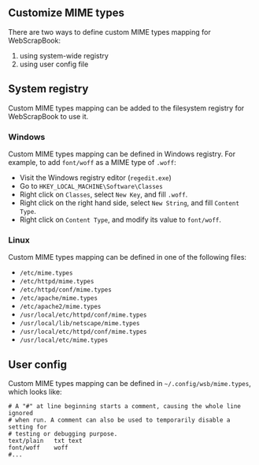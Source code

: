 ## Customize MIME types

There are two ways to define custom MIME types mapping for WebScrapBook:

1. using system-wide registry
2. using user config file


## System registry

Custom MIME types mapping can be added to the filesystem registry for
WebScrapBook to use it.

### Windows

Custom MIME types mapping can be defined in Windows registry. For example,
to add `font/woff` as a MIME type of `.woff`:

* Visit the Windows registry editor (`regedit.exe`)
* Go to `HKEY_LOCAL_MACHINE\Software\Classes`
* Right click on `Classes`, select `New Key`, and fill `.woff`.
* Right click on the right hand side, select `New String`, and fill
  `Content Type`.
* Right click on `Content Type`, and modify its value to `font/woff`.

### Linux

Custom MIME types mapping can be defined in one of the following files:

* `/etc/mime.types`
* `/etc/httpd/mime.types`
* `/etc/httpd/conf/mime.types`
* `/etc/apache/mime.types`
* `/etc/apache2/mime.types`
* `/usr/local/etc/httpd/conf/mime.types`
* `/usr/local/lib/netscape/mime.types`
* `/usr/local/etc/httpd/conf/mime.types`
* `/usr/local/etc/mime.types`


## User config

Custom MIME types mapping can be defined in `~/.config/wsb/mime.types`,
which looks like:

    # A "#" at line beginning starts a comment, causing the whole line ignored
    # when run. A comment can also be used to temporarily disable a setting for
    # testing or debugging purpose.
    text/plain   txt text
    font/woff    woff
    #...
